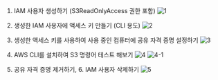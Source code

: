 1.  IAM 사용자 생성하기 (S3ReadOnlyAccess 권한 포함)
    ![1](https://github.com/sub-blind/oz_front/assets/58137602/74aa443e-2808-4c89-9e2d-4dea34b3408c)

2.  생성한 IAM 사용자에 액세스 키 만들기 (CLI 용도)
    ![2](https://github.com/sub-blind/oz_front/assets/58137602/38191279-4f2f-4b04-a9d8-f8e6051bce7a)

3.  생성한 액세스 키를 사용하여 사용 중인 컴퓨터에 공유 자격 증명 설정하기
    ![3](https://github.com/sub-blind/oz_front/assets/58137602/bfc15732-d3ca-4a45-8cf5-2ba075dea833)

4.  AWS CLI를 설치하여 S3 명령어 테스트 해보기
    ![4](https://github.com/sub-blind/oz_front/assets/58137602/0f3e3c43-ba09-4d85-b14f-38b5a1f6c08c)
    ![4-1](https://github.com/sub-blind/oz_front/assets/58137602/4b34e577-5870-4010-887c-bf799e9aa2a2)

5.  공유 자격 증명 제거하기, 6. IAM 사용자 삭제하기
    ![5](https://github.com/sub-blind/oz_front/assets/58137602/f53a8f25-d7ba-4fd0-9957-0ac7f057a41e)
